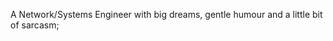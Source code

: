 A Network/Systems Engineer with big dreams, gentle humour and a little bit of sarcasm;

<!---
wasiibrahimi/wasiibrahimi is a ✨ special ✨ repository because its `README.md` (this file) appears on your GitHub profile.
You can click the Preview link to take a look at your changes.
--->
